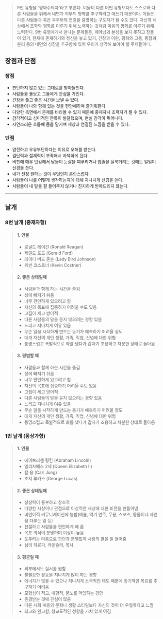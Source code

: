 > 9번 유형을 '평화주의자'라고 부른다.
> 이들이 다른 어떤 유형보다도 스스로와 다른 사람들을 위해서 내면과 외부의 평화를 추구하려고 애쓰기 때문이다. 
> 이들은 다른 사람들과 혹은 우주와의 연결을 갈망하는 구도자가 될 수도 있다. 자신의 세상에서 조화와 평화를 이루기 위해 노력하는 것처럼 마음의 평화를 이루기 위해 노력한다. 
> 9번 유형에게서 만나는 문제들은, 깨어남과 본성을 보지 못하고 잠들어 있기, 현재에 존재하기와 정신을 놓고 있기, 긴장과 이완, 평화와 고통, 통합과 분리 등의 내면의 성장을 추구함에 있어 우리가 생각해 보아야 할 주제들이다.

## 장점과 단점

### 장점

- 판단하지 않고 있는 그대로를 받아들인다.
- 사람들을 돌보고 그들에게 관심을 가진다.
- 긴장을 풀고 좋은 시간을 보낼 수 있다.
- 사람들이 나와 함께 있는 것을 편안해하며 즐거워한다.
- 다양한 측면에서 문제를 바라볼 수 있기 때문에 중재자나 조력자가 될 수 있다.
- 감각적이고 심미적인 안목이 발달했으며, 현실 감각이 뛰어나다.
- 자연스러운 흐름에 몸을 맡기며 세상과 연결된 느낌을 받을 수 있다.

### 단점

- 얌전하고 우유부단하다는 이유로 오해를 받는다.
- 결단력과 절제력이 부족해서 자책하게 된다.
- 비판에 매우 민감해서 남들이 눈살을 찌푸리거나 입술을 실룩거리는 것에도 일일이 신경을 쓴다.
- 내가 진정 원하는 것이 무엇인지 혼란스럽다.
- 사람들이 나를 어떻게 생각하는지에 대해 지나치게 신경을 쓴다.
- 사람들이 내 말을 잘 들어주지 않거나 진지하게 받아드리지 않는다.

---

## 날개

### 8번 날개 (중재자형)

> #### 1. 인물
> - 로널드 레이건 (Ronald Reagan)
> - 제럴드 포드 (Gerald Ford)
> - 레이디 버드 존슨 (Lady Bird Johnson)
> - 케빈 코스트너 (Kevin Costner)



> #### 2. 좋은 상태일때
>
> - 사람들과 함께 하는 시간을 즐김
> - 성에 빠지기 쉬움
> - 너무 편안하게 있으려고 함
> - 자신의 목표에 집중하기 어려울 수도 있음
> - 고집이 세고 방어적
> - 다른 사람들의 말을 듣지 않으려는 경향 있음
> - 느리고 지나치게 여유 있음
> - 무슨 일을 시작하게 만드는 동기가 예측하기 어려울 정도
> - 대개 자신의 개인 생활, 가족, 직업, 신념에 대한 위협
> - 퉁명스럽고 폭발적으로 화를 냈다가 갑자기 조용하고 차분한 상태로 돌아옴


> #### 3. 평범할 때
>
> - 사람들과 함께 하는 시간을 즐김
> - 성에 빠지기 쉬움
> - 너무 편안하게 있으려고 함
> - 자신의 목표에 집중하기 어려울 수도 있음
> - 고집이 세고 방어적
> - 다른 사람들의 말을 듣지 않으려는 경향 있음
> - 느리고 지나치게 여유 있음
> - 무슨 일을 시작하게 만드는 동기가 예측하기 어려울 정도
> - 대개 자신의 개인 생활, 가족, 직업, 신념에 대한 위협
> - 퉁명스럽고 폭발적으로 화를 냈다가 갑자기 조용하고 차분한 상태로 돌아옴


### 1번 날개 (몽상가형)

> #### 1. 인물
>
> - 에이브러햄 링컨 (Abraham Lincoln)
> - 엘리자베스 2세 (Queen Elizabeth II)
> - 칼 융 (Carl Jung)
> - 조지 루카스 (George Lucas)


> #### 2. 좋은 상태일때
>
> - 상상력이 풍부하고 창조적
> - 다양한 사상이나 관점으로 이상적인 세상에 대한 비전을 만들어냄
> - 비언어적 커뮤니케이션에 능함(예술, 악기 연주, 무용, 스포츠, 동물이나 자연을 다루는 일 등)
> - 친절하고 사람들을 편안하게 해 줌
> - 목표 의식이 분명하며 이상이 높음
> - 도우려는 마음으로 판단과 분별없이 사람의 말을 잘 들어줌
> - 심리 치료가, 카운슬러, 목사


> #### 3. 평균일 때
>
> - 외부에서도 질서를 원함
> - 불필요한 활동을 지나치게 많이 하는 경향
> - 에너지가 많을 수 있으나 지나치게 소극적인 태도 때문에 장기적인 목표를 추구하기 어려움
> - 모험심이 적고, 내향적, 분노를 억압하는 경향
> - 존경받는 것에 관심이 많음
> - 다른 사회 계층의 문화나 생활 스타일보다 자신의 것이 더 우월하다고 느낌
> - 최고와 완고함, 청교도적인 성향을 가치 있게 여김